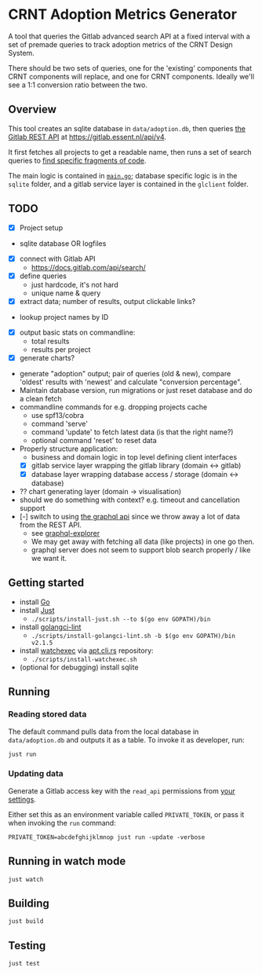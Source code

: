 # CRNT Adoption Metrics Generator

A tool that queries the Gitlab advanced search API at a fixed interval with a set of premade queries to track adoption metrics of the CRNT Design System.

There should be two sets of queries, one for the 'existing' components that CRNT components will replace, and one for CRNT components. Ideally we'll see a 1:1 conversion ratio between the two.

## Overview

This tool creates an sqlite database in `data/adoption.db`, then queries [the Gitlab REST API](https://docs.gitlab.com/api/rest/) at https://gitlab.essent.nl/api/v4.

It first fetches all projects to get a readable name, then runs a set of search queries to [find specific fragments of code](https://docs.gitlab.com/api/search/#scope-blobs).

The main logic is contained in [`main.go`](./main.go); database specific logic is in the `sqlite` folder, and a gitlab service layer is contained in the `glclient` folder.

## TODO

- [x] Project setup
- sqlite database OR logfiles
- [x] connect with Gitlab API
  - https://docs.gitlab.com/api/search/
- [x] define queries
  - just hardcode, it's not hard
  - unique name & query
- [x] extract data; number of results, output clickable links?
- lookup project names by ID
- [x] output basic stats on commandline:
  - total results
  - results per project
- [x] generate charts?
- generate "adoption" output; pair of queries (old & new), compare 'oldest' results with 'newest' and calculate "conversion percentage".
- Maintain database version, run migrations or just reset database and do a clean fetch
- commandline commands for e.g. dropping projects cache
  - use spf13/cobra
  - command 'serve'
  - command 'update' to fetch latest data (is that the right name?)
  - optional command 'reset' to reset data
- Properly structure application:
  - business and domain logic in top level defining client interfaces
  - [x] gitlab service layer wrapping the gitlab library (domain <-> gitlab)
  - [x] database layer wrapping database access / storage (domain <-> database)
- ?? chart generating layer (domain -> visualisation)
- should we do something with context? e.g. timeout and cancellation support
- [-] switch to using [the graphql api](https://docs.gitlab.com/api/graphql/) since we throw away a lot of data from the REST API.
  - see [graphql-explorer](https://gitlab.essent.nl/-/graphql-explorer)
  - We may get away with fetching all data (like projects) in one go then.
  - graphql server does not seem to support blob search properly / like we want it.

## Getting started

- install [Go](https://go.dev/doc/install)
- install [Just](https://github.com/casey/just)
  - `./scripts/install-just.sh --to $(go env GOPATH)/bin`
- install [golangci-lint](https://github.com/golangci/golangci-lint)
  - `./scripts/install-golangci-lint.sh -b $(go env GOPATH)/bin v2.1.5`
- install [watchexec](https://github.com/watchexec/watchexec) via [apt.cli.rs](https://apt.cli.rs/) repository:
  - `./scripts/install-watchexec.sh`
- (optional for debugging) install sqlite

## Running

### Reading stored data

The default command pulls data from the local database in `data/adoption.db` and outputs it as a table. To invoke it as developer, run:

    just run

### Updating data

Generate a Gitlab access key with the `read_api` permissions from [your settings](https://gitlab.essent.nl/-/user_settings/personal_access_tokens).

Either set this as an environment variable called `PRIVATE_TOKEN`, or pass it when invoking the `run` command:

    PRIVATE_TOKEN=abcdefghijklmnop just run -update -verbose

## Running in watch mode

    just watch

## Building

    just build

## Testing

    just test
